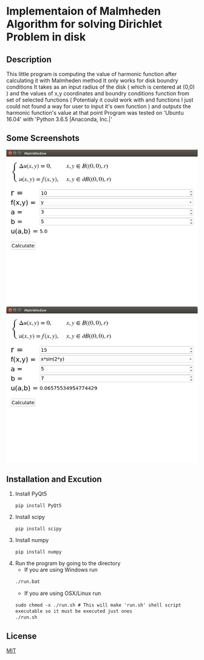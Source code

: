 # Implementaion of Malmheden Algorithm for solving Dirichlet Problem in disk

## Description
This little program is computing the value of harmonic function after calculating it with Malmheden method
It only works for disk boundry conditions
It takes as an input radius of the disk ( which is centered at (0,0) ) and the values of x,y coordinates and boundry conditions function from set of selected functions ( Potentialy it could work with and functions I just could not found a way for user to input it's own function ) and outputs the harmonic function's value at that point
Program was tested on 'Ubuntu 16.04' with 'Python 3.6.5 |Anaconda, Inc.|'

## Some Screenshots

![alt text](https://raw.githubusercontent.com/Tigran-teq-Tadevosyan/malmheden-algorithm/master/screenshots/first.png)
![alt text](https://raw.githubusercontent.com/Tigran-teq-Tadevosyan/malmheden-algorithm/master/screenshots/second.png)

## Installation and Excution

1. Install PyQt5
    ```shell
    pip install PyQt5
    ```
2. Install scipy
    ```shell
    pip install scipy
    ```
3. Install numpy
    ```shell
    pip install numpy
    ```
4. Run the program by going to the directory
    * If you are using Windows run
    ```bash
    ./run.bat
    ```
    * If you are using OSX/Linux run
    ```shell
    sudo chmod -x ./run.sh # This will make 'run.sh' shell script executable so it must be executed just ones
    ./run.sh
    ```
## License
[MIT](https://choosealicense.com/licenses/mit/)